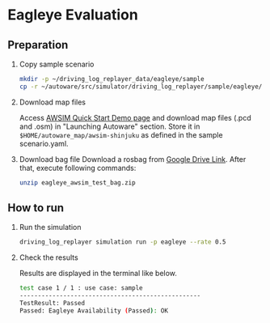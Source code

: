 # Eagleye Evaluation

## Preparation

1. Copy sample scenario

   ```bash
   mkdir -p ~/driving_log_replayer_data/eagleye/sample
   cp -r ~/autoware/src/simulator/driving_log_replayer/sample/eagleye/scenario.yaml ~/driving_log_replayer_data/eagleye/sample
   ```

2. Download map files

   Access [AWSIM Quick Start Demo page](https://tier4.github.io/AWSIM/GettingStarted/QuickStartDemo/) and download map files (.pcd and .osm) in "Launching Autoware" section.
   Store it in `$HOME/autoware_map/awsim-shinjuku` as defined in the sample scenario.yaml.

3. Download bag file
   Download a rosbag from [Google Drive Link](https://drive.google.com/file/d/1Zgv9eP0j2hAgTj7pW8n-YaECPQGGQjO2/view).
   After that, execute following commands:

   ```bash
   unzip eagleye_awsim_test_bag.zip
   ```

## How to run

1. Run the simulation

   ```bash
   driving_log_replayer simulation run -p eagleye --rate 0.5
   ```

2. Check the results

   Results are displayed in the terminal like below.

   ```bash
   test case 1 / 1 : use case: sample
   --------------------------------------------------
   TestResult: Passed
   Passed: Eagleye Availability (Passed): OK
   ```
